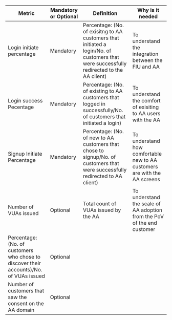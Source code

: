 | Metric                                           | Mandatory or Optional | Definition | Why is it needed |
|--------------------------------------------------|-----------------------|------------|------------------|
| Login initiate percentage | Mandatory              |  Percentage: (No. of exisitng to AA customers that initiated a login/No. of customers that were successfully redirected to the AA client)          |  To understand the integration between the FIU and AA                |
| Login success Pecentage  | Mandatory              | Percentage: (No. of existing to AA customers that logged in successfully/No. of customers that initiated a login)           |  To understand the comfort of exisiting to AA users with the AA                |
| Signup Initiate Percentage | Mandatory              | Percentage: (No. of new to AA customers that chose to signup/No. of customers that were successfully redirected to AA client)            |  To understand how comfortable new to AA customers are with the AA screens                |
| Number of VUAs issued                           | Optional              |  Total count of VUAs issued by the AA          | To understand the scale of AA adoption from the PoV of the end customer                 |
| Percentage: (No. of customers who chose to discover their accounts)/No. of VUAs issued | Optional              |            |                  |
| Number of customers that saw the consent on the AA domain | Optional              |            |                  |
